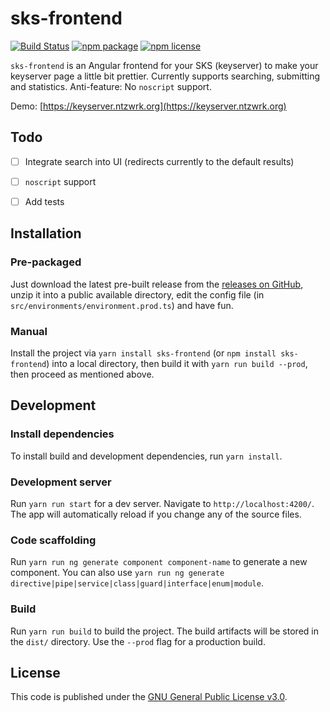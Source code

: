 # sks-frontend

[![Build Status](https://travis-ci.org/ntzwrk/sks-frontend.svg?branch=master)](https://travis-ci.org/ntzwrk/sks-frontend)
[![npm package](https://img.shields.io/npm/v/sks-frontend.svg)](https://www.npmjs.com/package/sks-frontend)
[![npm license](https://img.shields.io/npm/l/sks-frontend.svg)](https://github.com/ntzwrk/sks-frontend/blob/develop/LICENSE.md)

`sks-frontend` is an Angular frontend for your SKS (keyserver) to make your keyserver page a little bit prettier.
Currently supports searching, submitting and statistics. Anti-feature: No `noscript` support.

Demo: [https://keyserver.ntzwrk.org](https://keyserver.ntzwrk.org)


## Todo
* [ ] Integrate search into UI (redirects currently to the default results)
* [ ] `noscript` support
* [ ] Add tests


## Installation

### Pre-packaged
Just download the latest pre-built release from the [releases on GitHub](https://github.com/ntzwrk/sks-frontend/releases), unzip it into a public available directory, edit the config file (in `src/environments/environment.prod.ts`) and have fun.

### Manual
Install the project via `yarn install sks-frontend` (or `npm install sks-frontend`) into a local directory, then build it with `yarn run build --prod`, then proceed as mentioned above.


## Development

### Install dependencies
To install build and development dependencies, run `yarn install`.

### Development server
Run `yarn run start` for a dev server. Navigate to `http://localhost:4200/`. The app will automatically reload if you change any of the source files.

### Code scaffolding
Run `yarn run ng generate component component-name` to generate a new component. You can also use `yarn run ng generate directive|pipe|service|class|guard|interface|enum|module`.

### Build
Run `yarn run build` to build the project. The build artifacts will be stored in the `dist/` directory. Use the `--prod` flag for a production build.

## License
This code is published under the [GNU General Public License v3.0](LICENSE.md).
